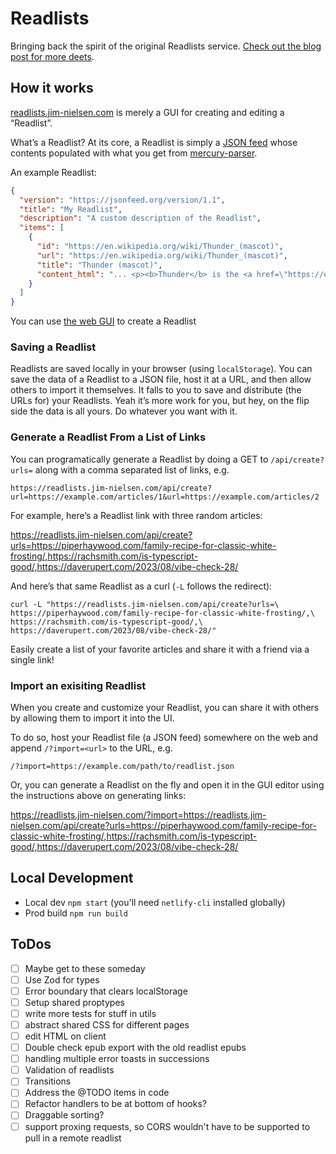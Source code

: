 # Readlists

Bringing back the spirit of the original Readlists service. [Check out the blog post for more deets](https://blog.jim-nielsen.com/2021/reintroducing-readlists/).

## How it works

[readlists.jim-nielsen.com](https://readlists.jim-nielsen.com) is merely a GUI for creating and editing a “Readlist”.

What’s a Readlist? At its core, a Readlist is simply a [JSON feed](https://www.jsonfeed.org/) whose contents populated with what you get from [mercury-parser](https://github.com/postlight/mercury-parser).

An example Readlist:

```json
{
  "version": "https://jsonfeed.org/version/1.1",
  "title": "My Readlist",
  "description": "A custom description of the Readlist",
  "items": [
    {
      "id": "https://en.wikipedia.org/wiki/Thunder_(mascot)",
      "url": "https://en.wikipedia.org/wiki/Thunder_(mascot)",
      "title": "Thunder (mascot)",
      "content_html": "... <p><b>Thunder</b> is the <a href=\"https://en.wikipedia.org/wiki/Stage_name\">stage name</a> for the..."
    }
  ]
}
```

You can use [the web GUI](https://readlists.jim-nielsen.com) to create a Readlist

### Saving a Readlist

Readlists are saved locally in your browser (using `localStorage`). You can save the data of a Readlist to a JSON file, host it at a URL, and then allow others to import it themselves. It falls to you to save and distribute (the URLs for) your Readlists. Yeah it’s more work for you, but hey, on the flip side the data is all yours. Do whatever you want with it.

### Generate a Readlist From a List of Links

You can programatically generate a Readlist by doing a GET to `/api/create?urls=` along with a comma separated list of links, e.g.

`https://readlists.jim-nielsen.com/api/create?url=https://example.com/articles/1&url=https://example.com/articles/2`

For example, here’s a Readlist link with three random articles:

https://readlists.jim-nielsen.com/api/create?urls=https://piperhaywood.com/family-recipe-for-classic-white-frosting/,https://rachsmith.com/is-typescript-good/,https://daverupert.com/2023/08/vibe-check-28/

And here’s that same Readlist as a curl (`-L` follows the redirect):

```
curl -L "https://readlists.jim-nielsen.com/api/create?urls=\
https://piperhaywood.com/family-recipe-for-classic-white-frosting/,\
https://rachsmith.com/is-typescript-good/,\
https://daverupert.com/2023/08/vibe-check-28/"
```

Easily create a list of your favorite articles and share it with a friend via a single link!

### Import an exisiting Readlist

When you create and customize your Readlist, you can share it with others by allowing them to import it into the UI.

To do so, host your Readlist file (a JSON feed) somewhere on the web and append `/?import=<url>` to the URL, e.g.

`/?import=https://example.com/path/to/readlist.json`

Or, you can generate a Readlist on the fly and open it in the GUI editor using the instructions above on generating links:

https://readlists.jim-nielsen.com/?import=https://readlists.jim-nielsen.com/api/create?urls=https://piperhaywood.com/family-recipe-for-classic-white-frosting/,https://rachsmith.com/is-typescript-good/,https://daverupert.com/2023/08/vibe-check-28/

## Local Development

- Local dev `npm start` (you'll need `netlify-cli` installed globally)
- Prod build `npm run build`

## ToDos

- [ ] Maybe get to these someday
- [ ] Use Zod for types
- [ ] Error boundary that clears localStorage
- [ ] Setup shared proptypes
- [ ] write more tests for stuff in utils
- [ ] abstract shared CSS for different pages
- [ ] edit HTML on client
- [ ] Double check epub export with the old readlist epubs
- [ ] handling multiple error toasts in successions
- [ ] Validation of readlists
- [ ] Transitions
- [ ] Address the @TODO items in code
- [ ] Refactor handlers to be at bottom of hooks?
- [ ] Draggable sorting?
- [ ] support proxing requests, so CORS wouldn't have to be supported to pull in a remote readlist
